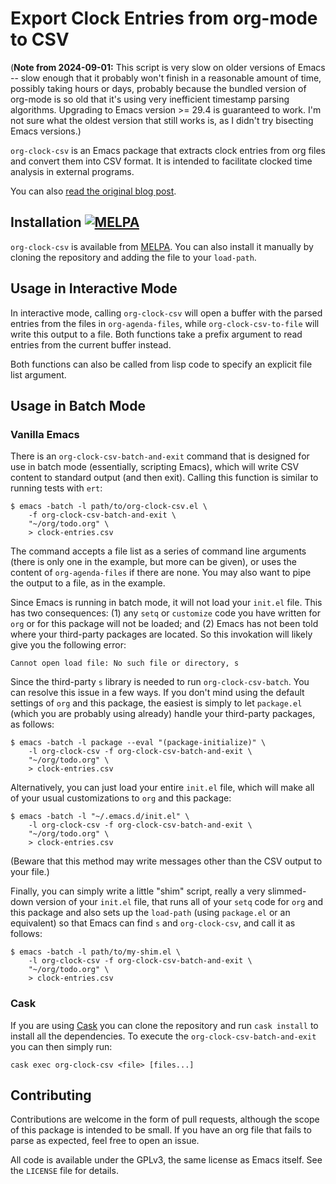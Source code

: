 # Export Clock Entries from org-mode to CSV

(**Note from 2024-09-01:** This script is very slow on older versions of Emacs -- slow
enough that it probably won't finish in a reasonable amount of time, possibly
taking hours or days,
probably because the bundled version of org-mode is so old that it's using very
inefficient timestamp parsing algorithms.  Upgrading to Emacs version >= 29.4
is guaranteed to work.  I'm not sure what the oldest version that still works is,
as I didn't try bisecting Emacs versions.)


`org-clock-csv` is an Emacs package that extracts clock entries from org files
and convert them into CSV format. It is intended to facilitate clocked time
analysis in external programs.

You can also
[read the original blog post](http://unconj.ca/blog/exporting-clock-entries-from-org-mode-to-csv.html).

## Installation [![MELPA](http://melpa.org/packages/org-clock-csv-badge.svg)](http://melpa.org/#/org-clock-csv)

`org-clock-csv` is available from [MELPA](http://melpa.org/#/org-clock-csv). You
can also install it manually by cloning the repository and adding the file to
your `load-path`.

## Usage in Interactive Mode

In interactive mode, calling `org-clock-csv` will open a buffer with the parsed
entries from the files in `org-agenda-files`, while `org-clock-csv-to-file` will
write this output to a file. Both functions take a prefix argument to read
entries from the current buffer instead.

Both functions can also be called from lisp code to specify an explicit file
list argument.

## Usage in Batch Mode

### Vanilla Emacs

There is an `org-clock-csv-batch-and-exit` command that is designed for use in
batch mode (essentially, scripting Emacs), which will write CSV content to
standard output (and then exit). Calling this function is similar to running
tests with `ert`:

    $ emacs -batch -l path/to/org-clock-csv.el \
        -f org-clock-csv-batch-and-exit \
        "~/org/todo.org" \
        > clock-entries.csv

The command accepts a file list as a series of command line arguments (there is
only one in the example, but more can be given), or uses the content of
`org-agenda-files` if there are none. You may also want to pipe the output to a
file, as in the example.

Since Emacs is running in batch mode, it will not load your `init.el` file. This
has two consequences: (1) any `setq` or `customize` code you have written for
`org` or for this package will not be loaded; and (2) Emacs has not been told
where your third-party packages are located. So this invokation will likely give
you the following error:

    Cannot open load file: No such file or directory, s

Since the third-party `s` library is needed to run `org-clock-csv-batch`. You
can resolve this issue in a few ways. If you don't mind using the default
settings of `org` and this package, the easiest is simply to let `package.el`
(which you are probably using already) handle your third-party packages, as
follows:

    $ emacs -batch -l package --eval "(package-initialize)" \
        -l org-clock-csv -f org-clock-csv-batch-and-exit \
        "~/org/todo.org" \
        > clock-entries.csv

Alternatively, you can just load your entire `init.el` file, which will make all
of your usual customizations to `org` and this package:

    $ emacs -batch -l "~/.emacs.d/init.el" \
        -l org-clock-csv -f org-clock-csv-batch-and-exit \
        "~/org/todo.org" \
        > clock-entries.csv

(Beware that this method may write messages other than the CSV output to your
file.)

Finally, you can simply write a little "shim" script, really a very slimmed-down
version of your `init.el` file, that runs all of your `setq` code for `org` and
this package and also sets up the `load-path` (using `package.el` or an
equivalent) so that Emacs can find `s` and `org-clock-csv`, and call it as
follows:

    $ emacs -batch -l path/to/my-shim.el \
        -l org-clock-csv -f org-clock-csv-batch-and-exit \
        "~/org/todo.org" \
        > clock-entries.csv

### Cask

If you are using [Cask](https://github.com/cask/cask) you can clone
the repository and run `cask install` to install all the dependencies.
To execute the `org-clock-csv-batch-and-exit` you can then simply run:

    cask exec org-clock-csv <file> [files...]

## Contributing

Contributions are welcome in the form of pull requests, although the scope of
this package is intended to be small. If you have an org file that fails to
parse as expected, feel free to open an issue.

All code is available under the GPLv3, the same license as Emacs itself. See the
`LICENSE` file for details.
